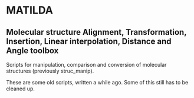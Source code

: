 #  MATILDA
## Molecular structure Alignment, Transformation, Insertion, Linear interpolation, Distance and Angle toolbox

Scripts for manipulation, comparison and conversion of molecular structures (previously struc_manip).

These are some old scripts, written a while ago. Some of this still has to be cleaned up.
